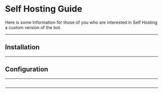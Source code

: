 # Self Hosting Guide
Here is some Information for those of you 
who are interested in Self Hosting a custom version of the bot.

---

## Installation

---

## Configuration

---

##  

---
